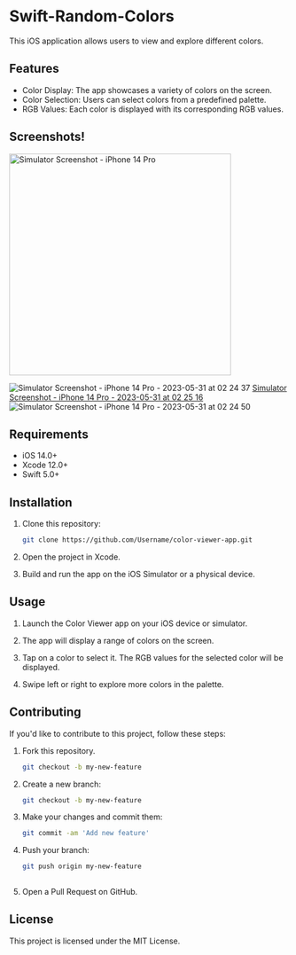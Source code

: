 # Swift-Random-Colors

This iOS application allows users to view and explore different colors.

## Features

- Color Display: The app showcases a variety of colors on the screen.
- Color Selection: Users can select colors from a predefined palette.
- RGB Values: Each color is displayed with its corresponding RGB values.

## Screenshots!
<img src="https://github.com/scgursel/Swift-Random-Colors/assets/95382610/29275393-5ee8-45a2-8481-9f5ba4f04b73" alt="Simulator Screenshot - iPhone 14 Pro" width="400">

![Simulator Screenshot - iPhone 14 Pro - 2023-05-31 at 02 24 37](https://github.com/scgursel/Swift-Random-Colors/assets/95382610/29275393-5ee8-45a2-8481-9f5ba4f04b73)
[Simulator Screenshot - iPhone 14 Pro - 2023-05-31 at 02 25 16](https://github.com/scgursel/Swift-Random-Colors/assets/95382610/3f87553f-cf11-43bf-a4db-e3db2149e432)
![Simulator Screenshot - iPhone 14 Pro - 2023-05-31 at 02 24 50](https://github.com/scgursel/Swift-Random-Colors/assets/95382610/363cc3ae-2ef5-46f9-a5ee-c0e696c374af)





## Requirements

- iOS 14.0+
- Xcode 12.0+
- Swift 5.0+

## Installation

1. Clone this repository:
   ```bash
   git clone https://github.com/Username/color-viewer-app.git
   
2. Open the project in Xcode.

3. Build and run the app on the iOS Simulator or a physical device.

## Usage

1. Launch the Color Viewer app on your iOS device or simulator.

2. The app will display a range of colors on the screen.

3. Tap on a color to select it. The RGB values for the selected color will be displayed.

4. Swipe left or right to explore more colors in the palette.

## Contributing

If you'd like to contribute to this project, follow these steps:

1. Fork this repository.
   ```bash
   git checkout -b my-new-feature

2. Create a new branch:
   ```bash
   git checkout -b my-new-feature

3. Make your changes and commit them:
   ```bash
   git commit -am 'Add new feature'

4. Push your branch:
   ```bash
   git push origin my-new-feature
 
5. Open a Pull Request on GitHub.


## License

This project is licensed under the MIT License.










